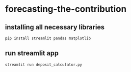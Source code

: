 # forecasting-the-contribution

## installing all necessary libraries
```pip install streamlit pandas matplotlib```


## run streamlit app
```streamlit run deposit_calculator.py```